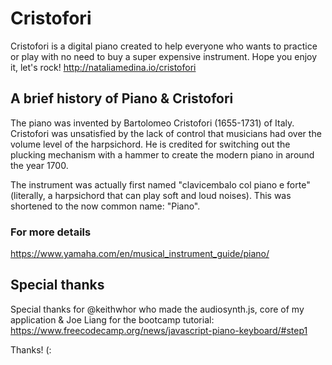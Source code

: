 # Cristofori 
Cristofori is a digital piano created to help everyone who wants to practice or play 
with no need to buy a super expensive instrument. Hope you enjoy it, let's rock!
http://nataliamedina.io/cristofori


## A brief history of Piano & Cristofori
The piano was invented by Bartolomeo Cristofori (1655-1731) of Italy. Cristofori was unsatisfied by the lack of control that musicians had over the volume 
level of the harpsichord. He is credited for switching out the plucking mechanism with a hammer to create the modern piano in around the year 1700.

The instrument was actually first named "clavicembalo col piano e forte" (literally, a harpsichord that can play soft and loud noises). 
This was shortened to the now common name: "Piano".

### For more details
https://www.yamaha.com/en/musical_instrument_guide/piano/

## Special thanks
Special thanks for @keithwhor who made the audiosynth.js, core of my application & 
Joe Liang for the bootcamp tutorial: https://www.freecodecamp.org/news/javascript-piano-keyboard/#step1 

Thanks! (:
